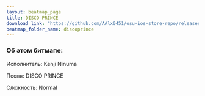 ```yaml
---
layout: beatmap_page
title: DISCO PRINCE
download_link: "https://github.com/AAlx0451/osu-ios-store-repo/releases/download/2007/1.Kenji.Ninuma.-.DISCO.PRINCE.osz.zip"
beatmap_folder_name: discoprince
---
```


### Об этом битмапе:

Исполнитель: Kenji Ninuma

Песня: DISCO PRINCE

Сложность: Normal
